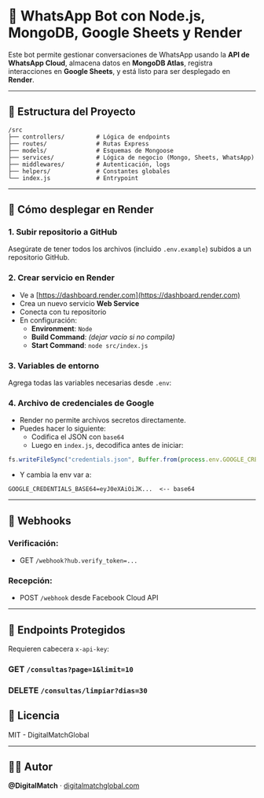 # 🤖 WhatsApp Bot con Node.js, MongoDB, Google Sheets y Render

Este bot permite gestionar conversaciones de WhatsApp usando la **API de WhatsApp Cloud**, almacena datos en **MongoDB Atlas**, registra interacciones en **Google Sheets**, y está listo para ser desplegado en **Render**.

---

## 🧱 Estructura del Proyecto

```
/src
├── controllers/         # Lógica de endpoints
├── routes/              # Rutas Express
├── models/              # Esquemas de Mongoose
├── services/            # Lógica de negocio (Mongo, Sheets, WhatsApp)
├── middlewares/         # Autenticación, logs
├── helpers/             # Constantes globales
└── index.js             # Entrypoint
```

---

## 🚀 Cómo desplegar en Render

### 1. Subir repositorio a GitHub

Asegúrate de tener todos los archivos (incluido `.env.example`) subidos a un repositorio GitHub.

### 2. Crear servicio en Render
- Ve a [https://dashboard.render.com](https://dashboard.render.com)
- Crea un nuevo servicio **Web Service**
- Conecta con tu repositorio
- En configuración:
  - **Environment**: `Node`
  - **Build Command**: *(dejar vacío si no compila)*
  - **Start Command**: `node src/index.js`

### 3. Variables de entorno
Agrega todas las variables necesarias desde `.env`:


### 4. Archivo de credenciales de Google
- Render no permite archivos secretos directamente.
- Puedes hacer lo siguiente:
  - Codifica el JSON con `base64`
  - Luego en `index.js`, decodifica antes de iniciar:

```js
fs.writeFileSync("credentials.json", Buffer.from(process.env.GOOGLE_CREDENTIALS_BASE64, "base64"));
```

- Y cambia la env var a:

```env
GOOGLE_CREDENTIALS_BASE64=eyJ0eXAiOiJK...  <-- base64
```

---

## 📲 Webhooks

### Verificación:
- GET `/webhook?hub.verify_token=...`

### Recepción:
- POST `/webhook` desde Facebook Cloud API

---

## 🔐 Endpoints Protegidos

Requieren cabecera `x-api-key`:

### GET `/consultas?page=1&limit=10`

### DELETE `/consultas/limpiar?dias=30`


## 📄 Licencia
MIT - DigitalMatchGlobal

---

## 👨‍💻 Autor
**@DigitalMatch** · [digitalmatchglobal.com](https://digitalmatchglobal.com)


